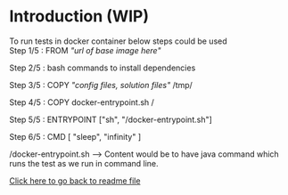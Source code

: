 # Introduction (WIP)

To run tests in docker container below steps could be used \
Step 1/5 : FROM *"url of base image here"*

Step 2/5 : bash commands to install dependencies 

Step 3/5 : COPY *"config files, solution files"* /tmp/

Step 4/5 : COPY docker-entrypoint.sh /

Step 5/5 : ENTRYPOINT ["sh", "/docker-entrypoint.sh"]

Step 6/5 : CMD [ "sleep", "infinity" ]

/docker-entrypoint.sh --> Content would be to have java command which runs the test as we run in command line.


[Click here to go back to readme file](../README.md)
